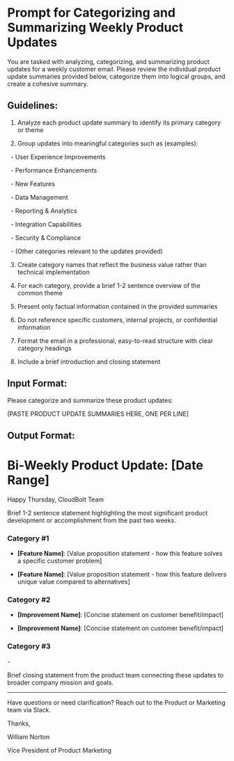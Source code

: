 
# Prompt for Categorizing and Summarizing Weekly Product Updates


You are tasked with analyzing, categorizing, and summarizing product updates for a weekly customer email. Please review the individual product update summaries provided below, categorize them into logical groups, and create a cohesive summary.


## Guidelines:


1. Analyze each product update summary to identify its primary category or theme

2. Group updates into meaningful categories such as (examples):

  - User Experience Improvements

  - Performance Enhancements

  - New Features

  - Data Management

  - Reporting & Analytics

  - Integration Capabilities

  - Security & Compliance

  - (Other categories relevant to the updates provided)

  

3. Create category names that reflect the business value rather than technical implementation

4. For each category, provide a brief 1-2 sentence overview of the common theme

5. Present only factual information contained in the provided summaries

6. Do not reference specific customers, internal projects, or confidential information

7. Format the email in a professional, easy-to-read structure with clear category headings

8. Include a brief introduction and closing statement

  

## Input Format:

Please categorize and summarize these product updates:

  

[PASTE PRODUCT UPDATE SUMMARIES HERE, ONE PER LINE]

  

## Output Format:

# Bi-Weekly Product Update: [Date Range]

    
Happy Thursday, CloudBolt Team

  

Brief 1-2 sentence statement highlighting the most significant product development or accomplishment from the past two weeks.

  

### Category #1


- **[Feature Name]**: [Value proposition statement - how this feature solves a specific customer problem]

- **[Feature Name]**: [Value proposition statement - how this feature delivers unique value compared to alternatives]

  

### Category #2 

  

- **[Improvement Name]**: [Concise statement on customer benefit/impact]

- **[Improvement Name]**: [Concise statement on customer benefit/impact]

  

### Category #3

- 

Brief closing statement from the product team connecting these updates to broader company mission and goals.

---

Have questions or need clarification? Reach out to the Product or Marketing team via Slack. 

  

Thanks, 

William Norton

Vice President of Product Marketing
